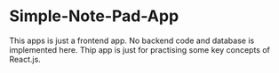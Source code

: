 # Simple-Note-Pad-App
This apps is just a frontend app. No backend code and database is implemented here. Thip app is just for practising some key concepts of React.js.
